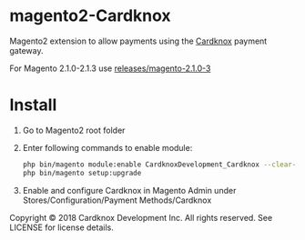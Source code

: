 magento2-Cardknox
======================

Magento2 extension to allow payments using the [Cardknox](https://www.cardknox.com) payment gateway.

For Magento 2.1.0-2.1.3 use [releases/magento-2.1.0-3](https://github.com/Cardknox/magento2_cardknox/tree/releases/magento-2.1.0-3)


Install
=======

1. Go to Magento2 root folder

3. Enter following commands to enable module:

    ```bash
    php bin/magento module:enable CardknoxDevelopment_Cardknox --clear-static-content
    php bin/magento setup:upgrade
    ```
4. Enable and configure Cardknox in Magento Admin under Stores/Configuration/Payment Methods/Cardknox

Copyright © 2018 Cardknox Development Inc. All rights reserved.
See LICENSE for license details.

